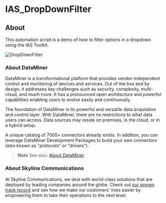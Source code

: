 # IAS_DropDownFilter

## About

This automation script is a demo of how to filter options in a dropdown using the IAS Toolkit.

![DropDownFilter](https://github.com/SkylineCommunications/SLC-AS-Example_InteractiveAutomationScriptToolkit/assets/108457590/ecf3c7a1-6a18-4f37-b063-4ffff55d4207)

### About DataMiner

DataMiner is a transformational platform that provides vendor-independent control and monitoring of devices and services. Out of the box and by design, it addresses key challenges such as security, complexity, multi-cloud, and much more. It has a pronounced open architecture and powerful capabilities enabling users to evolve easily and continuously.

The foundation of DataMiner is its powerful and versatile data acquisition and control layer. With DataMiner, there are no restrictions to what data users can access. Data sources may reside on premises, in the cloud, or in a hybrid setup.

A unique catalog of 7000+ connectors already exists. In addition, you can leverage DataMiner Development Packages to build your own connectors (also known as "protocols" or "drivers").

> **Note**
> See also: [About DataMiner](https://aka.dataminer.services/about-dataminer).

### About Skyline Communications

At Skyline Communications, we deal with world-class solutions that are deployed by leading companies around the globe. Check out [our proven track record](https://aka.dataminer.services/about-skyline) and see how we make our customers' lives easier by empowering them to take their operations to the next level.

<!-- Uncomment below and add more info to provide more information about how to use this package. -->
<!-- ## Getting Started -->

